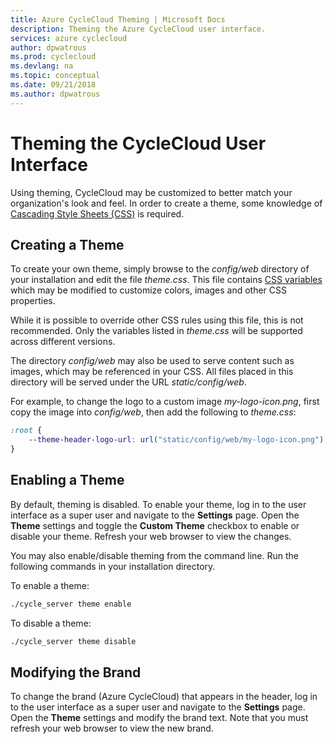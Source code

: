 ```yaml
---
title: Azure CycleCloud Theming | Microsoft Docs
description: Theming the Azure CycleCloud user interface.
services: azure cyclecloud
author: dpwatrous
ms.prod: cyclecloud
ms.devlang: na
ms.topic: conceptual
ms.date: 09/21/2018
ms.author: dpwatrous
---
```


# Theming the CycleCloud User Interface

Using theming, CycleCloud may be customized to better match your organization's
look and feel. In order to create a theme, some knowledge of [Cascading Style Sheets (CSS)](https://developer.mozilla.org/en-US/docs/Learn/CSS/Introduction_to_CSS/How_CSS_works)
is required.

## Creating a Theme

To create your own theme, simply browse to the _config/web_ directory of your 
installation and edit the file _theme.css_. This file contains [CSS variables](https://developer.mozilla.org/en-US/docs/Web/CSS/Using_CSS_variables)
which may be modified to customize colors, images and other CSS properties. 

While it is possible to override other CSS rules using this file, this is not
recommended. Only the variables listed in _theme.css_ will be supported across 
different versions.

The directory _config/web_ may also be used to serve content such as images, which
may be referenced in your CSS. All files placed in this directory will be served
under the URL _static/config/web_. 

For example, to change the logo to a custom image _my-logo-icon.png_, first 
copy the image into _config/web_, then add the following to _theme.css_:

```css
:root {
    --theme-header-logo-url: url("static/config/web/my-logo-icon.png");
}
```

## Enabling a Theme

By default, theming is disabled. To enable your theme, log in to the user
interface as a super user and navigate to the **Settings** page. Open the 
**Theme** settings and toggle the **Custom Theme** checkbox to enable or 
disable your theme. Refresh your web browser to view the changes.

You may also enable/disable theming from the command line. Run the following 
commands in your installation directory.

To enable a theme:

```bash
./cycle_server theme enable
```

To disable a theme:

```bash
./cycle_server theme disable
```

## Modifying the Brand
To change the brand (Azure CycleCloud) that appears in the header, log in to 
the user interface as a super user and navigate to the **Settings** page. Open 
the **Theme** settings and modify the brand text. Note that you must refresh your 
web browser to view the new brand.
